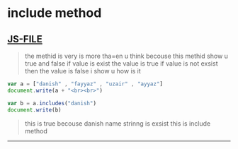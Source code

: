 # include method 
[JS-FILE](../JS/44-include-method.js)
---
> the methid is very is more tha=en u think becouse this methid show u true and false if value is exist the value is true if value is not exsist then the value is false 
i show u how is it 
```javascript
var a = ["danish" , "fayyaz" , "uzair" , "ayyaz"]
document.write(a + "<br><br>")

var b = a.includes("danish")
document.write(b)
```
> this is true becouse danish name strinng is exsist this is include method 

-----
